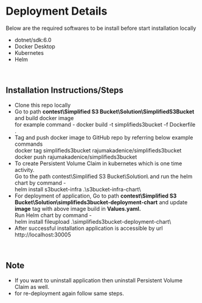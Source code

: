 # Deployment Details
Below are the required softwares to be install before start installation locally
- dotnet/sdk:6.0
- Docker Desktop
- Kubernetes
- Helm
<br>

## Installation Instructions/Steps
- Clone this repo locally
- Go to path **contest\Simplified S3 Bucket\Solution\SimplifiedS3Bucket** and build docker image
  <br>for example command - docker build -t simplifieds3bucket -f Dockerfile .
- Tag and push docker image to GitHub repo by referring below example commands
  <br>docker tag simplifieds3bucket rajumakadenice/simplifieds3bucket
  <br>docker push rajumakadenice/simplifieds3bucket
- To create Persistent Volume Claim in kubernetes which is one time activity. 
  <br>Go to the path contest\Simplified S3 Bucket\Solution\ and run the helm chart by command -  
  helm install s3bucket-infra .\s3bucket-infra-chart\ 
- For deployment of application, Go to path 
  **contest\Simplified S3 Bucket\Solution\simplifieds3bucket-deployment-chart** and update **image** tag with above image build in **Values.yaml.**
  <br>Run Helm chart by command - 
  <br>helm install fileupload .\simplifieds3bucket-deployment-chart\
 - After successful installation application is accessible by url http://localhost:30005
<br>

## Note
- If you want to uninstall application then uninstall Persistent Volume Claim as well. 
- for re-deployment again follow same steps.